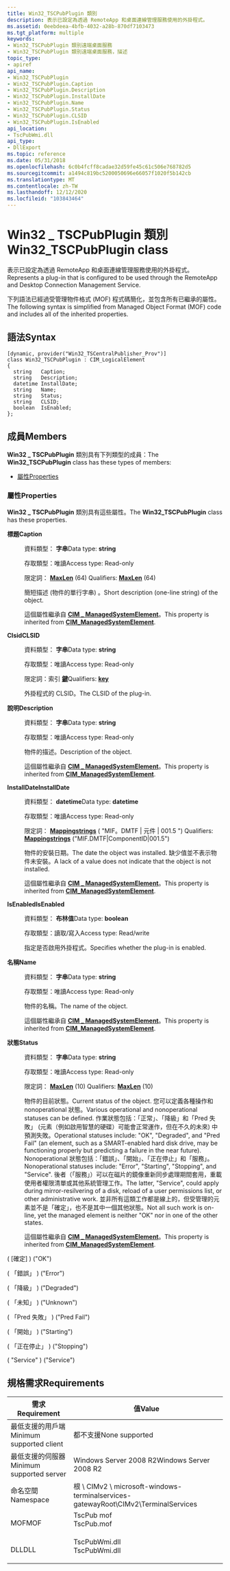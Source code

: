 ```yaml
---
title: Win32_TSCPubPlugin 類別
description: 表示已設定為透過 RemoteApp 和桌面連線管理服務使用的外掛程式。
ms.assetid: 0eebdeea-4bfb-4032-a28b-870df7103473
ms.tgt_platform: multiple
keywords:
- Win32_TSCPubPlugin 類別遠端桌面服務
- Win32_TSCPubPlugin 類別遠端桌面服務，描述
topic_type:
- apiref
api_name:
- Win32_TSCPubPlugin
- Win32_TSCPubPlugin.Caption
- Win32_TSCPubPlugin.Description
- Win32_TSCPubPlugin.InstallDate
- Win32_TSCPubPlugin.Name
- Win32_TSCPubPlugin.Status
- Win32_TSCPubPlugin.CLSID
- Win32_TSCPubPlugin.IsEnabled
api_location:
- TscPubWmi.dll
api_type:
- DllExport
ms.topic: reference
ms.date: 05/31/2018
ms.openlocfilehash: 6c0b4fcff8cadae32d59fe45c61c506e768782d5
ms.sourcegitcommit: a1494c819bc5200050696e66057f1020f5b142cb
ms.translationtype: MT
ms.contentlocale: zh-TW
ms.lasthandoff: 12/12/2020
ms.locfileid: "103843464"
---
```

# <a name="win32_tscpubplugin-class"></a><span data-ttu-id="8b902-105">Win32 \_ TSCPubPlugin 類別</span><span class="sxs-lookup"><span data-stu-id="8b902-105">Win32\_TSCPubPlugin class</span></span>

<span data-ttu-id="8b902-106">表示已設定為透過 RemoteApp 和桌面連線管理服務使用的外掛程式。</span><span class="sxs-lookup"><span data-stu-id="8b902-106">Represents a plug-in that is configured to be used through the RemoteApp and Desktop Connection Management Service.</span></span>

<span data-ttu-id="8b902-107">下列語法已經過受管理物件格式 (MOF) 程式碼簡化，並包含所有已繼承的屬性。</span><span class="sxs-lookup"><span data-stu-id="8b902-107">The following syntax is simplified from Managed Object Format (MOF) code and includes all of the inherited properties.</span></span>

## <a name="syntax"></a><span data-ttu-id="8b902-108">語法</span><span class="sxs-lookup"><span data-stu-id="8b902-108">Syntax</span></span>

``` syntax
[dynamic, provider("Win32_TSCentralPublisher_Prov")]
class Win32_TSCPubPlugin : CIM_LogicalElement
{
  string   Caption;
  string   Description;
  datetime InstallDate;
  string   Name;
  string   Status;
  string   CLSID;
  boolean  IsEnabled;
};
```

## <a name="members"></a><span data-ttu-id="8b902-109">成員</span><span class="sxs-lookup"><span data-stu-id="8b902-109">Members</span></span>

<span data-ttu-id="8b902-110">**Win32 \_ TSCPubPlugin** 類別具有下列類型的成員：</span><span class="sxs-lookup"><span data-stu-id="8b902-110">The **Win32\_TSCPubPlugin** class has these types of members:</span></span>

-   [<span data-ttu-id="8b902-111">屬性</span><span class="sxs-lookup"><span data-stu-id="8b902-111">Properties</span></span>](#properties)

### <a name="properties"></a><span data-ttu-id="8b902-112">屬性</span><span class="sxs-lookup"><span data-stu-id="8b902-112">Properties</span></span>

<span data-ttu-id="8b902-113">**Win32 \_ TSCPubPlugin** 類別具有這些屬性。</span><span class="sxs-lookup"><span data-stu-id="8b902-113">The **Win32\_TSCPubPlugin** class has these properties.</span></span>

<dl> <dt>

<span data-ttu-id="8b902-114">**標題**</span><span class="sxs-lookup"><span data-stu-id="8b902-114">**Caption**</span></span>
</dt> <dd> <dl> <dt>

<span data-ttu-id="8b902-115">資料類型： **字串**</span><span class="sxs-lookup"><span data-stu-id="8b902-115">Data type: **string**</span></span>
</dt> <dt>

<span data-ttu-id="8b902-116">存取類型：唯讀</span><span class="sxs-lookup"><span data-stu-id="8b902-116">Access type: Read-only</span></span>
</dt> <dt>

<span data-ttu-id="8b902-117">限定詞： [**MaxLen**](/windows/desktop/WmiSdk/standard-qualifiers) (64) </span><span class="sxs-lookup"><span data-stu-id="8b902-117">Qualifiers: [**MaxLen**](/windows/desktop/WmiSdk/standard-qualifiers) (64)</span></span>
</dt> </dl>

<span data-ttu-id="8b902-118">簡短描述 (物件的單行字串) 。</span><span class="sxs-lookup"><span data-stu-id="8b902-118">Short description (one-line string) of the object.</span></span>

<span data-ttu-id="8b902-119">這個屬性繼承自 [**CIM \_ ManagedSystemElement**](cim-managedsystemelement.md)。</span><span class="sxs-lookup"><span data-stu-id="8b902-119">This property is inherited from [**CIM\_ManagedSystemElement**](cim-managedsystemelement.md).</span></span>

</dd> <dt>

<span data-ttu-id="8b902-120">**Clsid**</span><span class="sxs-lookup"><span data-stu-id="8b902-120">**CLSID**</span></span>
</dt> <dd> <dl> <dt>

<span data-ttu-id="8b902-121">資料類型： **字串**</span><span class="sxs-lookup"><span data-stu-id="8b902-121">Data type: **string**</span></span>
</dt> <dt>

<span data-ttu-id="8b902-122">存取類型：唯讀</span><span class="sxs-lookup"><span data-stu-id="8b902-122">Access type: Read-only</span></span>
</dt> <dt>

<span data-ttu-id="8b902-123">限定詞：索引 [**鍵**](/windows/desktop/WmiSdk/key-qualifier)</span><span class="sxs-lookup"><span data-stu-id="8b902-123">Qualifiers: [**key**](/windows/desktop/WmiSdk/key-qualifier)</span></span>
</dt> </dl>

<span data-ttu-id="8b902-124">外掛程式的 CLSID。</span><span class="sxs-lookup"><span data-stu-id="8b902-124">The CLSID of the plug-in.</span></span>

</dd> <dt>

<span data-ttu-id="8b902-125">**說明**</span><span class="sxs-lookup"><span data-stu-id="8b902-125">**Description**</span></span>
</dt> <dd> <dl> <dt>

<span data-ttu-id="8b902-126">資料類型： **字串**</span><span class="sxs-lookup"><span data-stu-id="8b902-126">Data type: **string**</span></span>
</dt> <dt>

<span data-ttu-id="8b902-127">存取類型：唯讀</span><span class="sxs-lookup"><span data-stu-id="8b902-127">Access type: Read-only</span></span>
</dt> </dl>

<span data-ttu-id="8b902-128">物件的描述。</span><span class="sxs-lookup"><span data-stu-id="8b902-128">Description of the object.</span></span>

<span data-ttu-id="8b902-129">這個屬性繼承自 [**CIM \_ ManagedSystemElement**](cim-managedsystemelement.md)。</span><span class="sxs-lookup"><span data-stu-id="8b902-129">This property is inherited from [**CIM\_ManagedSystemElement**](cim-managedsystemelement.md).</span></span>

</dd> <dt>

<span data-ttu-id="8b902-130">**InstallDate**</span><span class="sxs-lookup"><span data-stu-id="8b902-130">**InstallDate**</span></span>
</dt> <dd> <dl> <dt>

<span data-ttu-id="8b902-131">資料類型： **datetime**</span><span class="sxs-lookup"><span data-stu-id="8b902-131">Data type: **datetime**</span></span>
</dt> <dt>

<span data-ttu-id="8b902-132">存取類型：唯讀</span><span class="sxs-lookup"><span data-stu-id="8b902-132">Access type: Read-only</span></span>
</dt> <dt>

<span data-ttu-id="8b902-133">限定詞： [**Mappingstrings**](/windows/desktop/WmiSdk/standard-qualifiers) ( "MIF。DMTF \| 元件 \| 001.5 ") </span><span class="sxs-lookup"><span data-stu-id="8b902-133">Qualifiers: [**Mappingstrings**](/windows/desktop/WmiSdk/standard-qualifiers) ("MIF.DMTF\|ComponentID\|001.5")</span></span>
</dt> </dl>

<span data-ttu-id="8b902-134">物件的安裝日期。</span><span class="sxs-lookup"><span data-stu-id="8b902-134">The date the object was installed.</span></span> <span data-ttu-id="8b902-135">缺少值並不表示物件未安裝。</span><span class="sxs-lookup"><span data-stu-id="8b902-135">A lack of a value does not indicate that the object is not installed.</span></span>

<span data-ttu-id="8b902-136">這個屬性繼承自 [**CIM \_ ManagedSystemElement**](cim-managedsystemelement.md)。</span><span class="sxs-lookup"><span data-stu-id="8b902-136">This property is inherited from [**CIM\_ManagedSystemElement**](cim-managedsystemelement.md).</span></span>

</dd> <dt>

<span data-ttu-id="8b902-137">**IsEnabled**</span><span class="sxs-lookup"><span data-stu-id="8b902-137">**IsEnabled**</span></span>
</dt> <dd> <dl> <dt>

<span data-ttu-id="8b902-138">資料類型： **布林值**</span><span class="sxs-lookup"><span data-stu-id="8b902-138">Data type: **boolean**</span></span>
</dt> <dt>

<span data-ttu-id="8b902-139">存取類型：讀取/寫入</span><span class="sxs-lookup"><span data-stu-id="8b902-139">Access type: Read/write</span></span>
</dt> </dl>

<span data-ttu-id="8b902-140">指定是否啟用外掛程式。</span><span class="sxs-lookup"><span data-stu-id="8b902-140">Specifies whether the plug-in is enabled.</span></span>

</dd> <dt>

<span data-ttu-id="8b902-141">**名稱**</span><span class="sxs-lookup"><span data-stu-id="8b902-141">**Name**</span></span>
</dt> <dd> <dl> <dt>

<span data-ttu-id="8b902-142">資料類型： **字串**</span><span class="sxs-lookup"><span data-stu-id="8b902-142">Data type: **string**</span></span>
</dt> <dt>

<span data-ttu-id="8b902-143">存取類型：唯讀</span><span class="sxs-lookup"><span data-stu-id="8b902-143">Access type: Read-only</span></span>
</dt> </dl>

<span data-ttu-id="8b902-144">物件的名稱。</span><span class="sxs-lookup"><span data-stu-id="8b902-144">The name of the object.</span></span>

<span data-ttu-id="8b902-145">這個屬性繼承自 [**CIM \_ ManagedSystemElement**](cim-managedsystemelement.md)。</span><span class="sxs-lookup"><span data-stu-id="8b902-145">This property is inherited from [**CIM\_ManagedSystemElement**](cim-managedsystemelement.md).</span></span>

</dd> <dt>

<span data-ttu-id="8b902-146">**狀態**</span><span class="sxs-lookup"><span data-stu-id="8b902-146">**Status**</span></span>
</dt> <dd> <dl> <dt>

<span data-ttu-id="8b902-147">資料類型： **字串**</span><span class="sxs-lookup"><span data-stu-id="8b902-147">Data type: **string**</span></span>
</dt> <dt>

<span data-ttu-id="8b902-148">存取類型：唯讀</span><span class="sxs-lookup"><span data-stu-id="8b902-148">Access type: Read-only</span></span>
</dt> <dt>

<span data-ttu-id="8b902-149">限定詞： [**MaxLen**](/windows/desktop/WmiSdk/standard-qualifiers) (10) </span><span class="sxs-lookup"><span data-stu-id="8b902-149">Qualifiers: [**MaxLen**](/windows/desktop/WmiSdk/standard-qualifiers) (10)</span></span>
</dt> </dl>

<span data-ttu-id="8b902-150">物件的目前狀態。</span><span class="sxs-lookup"><span data-stu-id="8b902-150">Current status of the object.</span></span> <span data-ttu-id="8b902-151">您可以定義各種操作和 nonoperational 狀態。</span><span class="sxs-lookup"><span data-stu-id="8b902-151">Various operational and nonoperational statuses can be defined.</span></span> <span data-ttu-id="8b902-152">作業狀態包括：「正常」、「降級」和「Pred 失敗」 (元素（例如啟用智慧的硬碟）可能會正常運作，但在不久的未來) 中預測失敗。</span><span class="sxs-lookup"><span data-stu-id="8b902-152">Operational statuses include: "OK", "Degraded", and "Pred Fail" (an element, such as a SMART-enabled hard disk drive, may be functioning properly but predicting a failure in the near future).</span></span> <span data-ttu-id="8b902-153">Nonoperational 狀態包括：「錯誤」、「開始」、「正在停止」和「服務」。</span><span class="sxs-lookup"><span data-stu-id="8b902-153">Nonoperational statuses include: "Error", "Starting", "Stopping", and "Service".</span></span> <span data-ttu-id="8b902-154">後者（「服務」）可以在磁片的鏡像重新同步處理期間套用，重載使用者權限清單或其他系統管理工作。</span><span class="sxs-lookup"><span data-stu-id="8b902-154">The latter, "Service", could apply during mirror-resilvering of a disk, reload of a user permissions list, or other administrative work.</span></span> <span data-ttu-id="8b902-155">並非所有這類工作都是線上的，但受管理的元素並不是「確定」，也不是其中一個其他狀態。</span><span class="sxs-lookup"><span data-stu-id="8b902-155">Not all such work is on-line, yet the managed element is neither "OK" nor in one of the other states.</span></span>

<span data-ttu-id="8b902-156">這個屬性繼承自 [**CIM \_ ManagedSystemElement**](cim-managedsystemelement.md)。</span><span class="sxs-lookup"><span data-stu-id="8b902-156">This property is inherited from [**CIM\_ManagedSystemElement**](cim-managedsystemelement.md).</span></span>

<dt>



 <span data-ttu-id="8b902-157"> ( [確定] ) </span><span class="sxs-lookup"><span data-stu-id="8b902-157">("OK")</span></span>


</dt> <dd></dd> <dt>



 <span data-ttu-id="8b902-158"> ( 「錯誤」 ) </span><span class="sxs-lookup"><span data-stu-id="8b902-158">("Error")</span></span>


</dt> <dd></dd> <dt>



 <span data-ttu-id="8b902-159"> ( 「降級」 ) </span><span class="sxs-lookup"><span data-stu-id="8b902-159">("Degraded")</span></span>


</dt> <dd></dd> <dt>



 <span data-ttu-id="8b902-160"> ( 「未知」 ) </span><span class="sxs-lookup"><span data-stu-id="8b902-160">("Unknown")</span></span>


</dt> <dd></dd> <dt>



 <span data-ttu-id="8b902-161"> ( 「Pred 失敗」 ) </span><span class="sxs-lookup"><span data-stu-id="8b902-161">("Pred Fail")</span></span>


</dt> <dd></dd> <dt>



 <span data-ttu-id="8b902-162"> ( 「開始」 ) </span><span class="sxs-lookup"><span data-stu-id="8b902-162">("Starting")</span></span>


</dt> <dd></dd> <dt>



 <span data-ttu-id="8b902-163"> ( 「正在停止」 ) </span><span class="sxs-lookup"><span data-stu-id="8b902-163">("Stopping")</span></span>


</dt> <dd></dd> <dt>



 <span data-ttu-id="8b902-164"> ( "Service" ) </span><span class="sxs-lookup"><span data-stu-id="8b902-164">("Service")</span></span>


<span data-ttu-id="8b902-165"></dt> <dd></dd> </dl>

</dd> </dl></span><span class="sxs-lookup"><span data-stu-id="8b902-165"></dt> <dd></dd> </dl>

</dd> </dl></span></span>

## <a name="requirements"></a><span data-ttu-id="8b902-166">規格需求</span><span class="sxs-lookup"><span data-stu-id="8b902-166">Requirements</span></span>



| <span data-ttu-id="8b902-167">需求</span><span class="sxs-lookup"><span data-stu-id="8b902-167">Requirement</span></span> | <span data-ttu-id="8b902-168">值</span><span class="sxs-lookup"><span data-stu-id="8b902-168">Value</span></span> |
|-------------------------------------|------------------------------------------------------------------------------------------|
| <span data-ttu-id="8b902-169">最低支援的用戶端</span><span class="sxs-lookup"><span data-stu-id="8b902-169">Minimum supported client</span></span><br/> | <span data-ttu-id="8b902-170">都不支援</span><span class="sxs-lookup"><span data-stu-id="8b902-170">None supported</span></span><br/>                                                                |
| <span data-ttu-id="8b902-171">最低支援的伺服器</span><span class="sxs-lookup"><span data-stu-id="8b902-171">Minimum supported server</span></span><br/> | <span data-ttu-id="8b902-172">Windows Server 2008 R2</span><span class="sxs-lookup"><span data-stu-id="8b902-172">Windows Server 2008 R2</span></span><br/>                                                        |
| <span data-ttu-id="8b902-173">命名空間</span><span class="sxs-lookup"><span data-stu-id="8b902-173">Namespace</span></span><br/>                | <span data-ttu-id="8b902-174">根 \\ CIMv2 \\ microsoft-windows-terminalservices-gateway</span><span class="sxs-lookup"><span data-stu-id="8b902-174">Root\\CIMv2\\TerminalServices</span></span><br/>                                                 |
| <span data-ttu-id="8b902-175">MOF</span><span class="sxs-lookup"><span data-stu-id="8b902-175">MOF</span></span><br/>                      | <dl> <span data-ttu-id="8b902-176"><dt>TscPub mof</dt></span><span class="sxs-lookup"><span data-stu-id="8b902-176"><dt>TscPub.mof</dt></span></span> </dl>    |
| <span data-ttu-id="8b902-177">DLL</span><span class="sxs-lookup"><span data-stu-id="8b902-177">DLL</span></span><br/>                      | <dl> <span data-ttu-id="8b902-178"><dt>TscPubWmi.dll</dt></span><span class="sxs-lookup"><span data-stu-id="8b902-178"><dt>TscPubWmi.dll</dt></span></span> </dl> |



 

